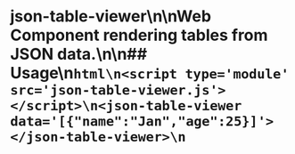 # json-table-viewer\n\nWeb Component rendering tables from JSON data.\n\n## Usage\n```html\n<script type='module' src='json-table-viewer.js'></script>\n<json-table-viewer data='[{"name":"Jan","age":25}]'></json-table-viewer>\n```